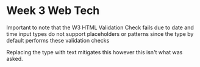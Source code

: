 # Week 3 Web Tech

Important to note that the W3 HTML Validation Check fails due to date and time input types do not support placeholders or patterns since the type by default performs these validation checks

Replacing the type with text mitigates this however this isn't what was asked.

